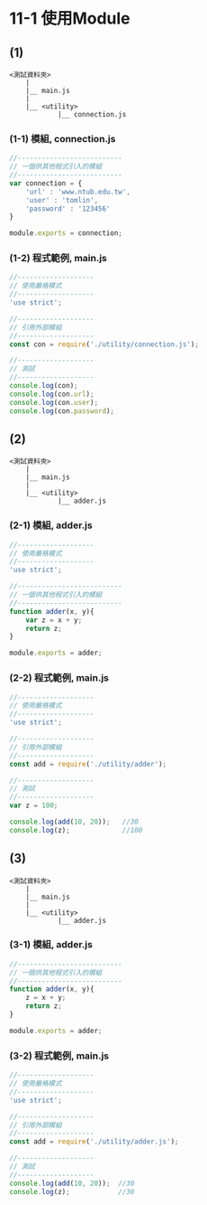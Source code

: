 # 11-1 使用Module

## (1)
```
<測試資料夾>
    |
    |__ main.js
    |
    |__ <utility>
            |__ connection.js
```

### (1-1) 模組, connection.js

```javascript
//--------------------------
// 一個供其他程式引入的模組
//--------------------------
var connection = {
    'url' : 'www.ntub.edu.tw',
    'user' : 'tomlin',
    'password' : '123456'
}

module.exports = connection;
```


### (1-2) 程式範例, main.js

```javascript
//-------------------
// 使用嚴格模式
//-------------------
'use strict';

//-------------------
// 引用外部模組
//-------------------
const con = require('./utility/connection.js');

//-------------------
// 測試
//-------------------
console.log(con);
console.log(con.url);
console.log(con.user);
console.log(con.password);
```


## (2)
```
<測試資料夾>
    |
    |__ main.js
    |
    |__ <utility>
            |__ adder.js
```

### (2-1) 模組, adder.js

```javascript
//-------------------
// 使用嚴格模式
//-------------------
'use strict';

//--------------------------
// 一個供其他程式引入的模組
//--------------------------
function adder(x, y){
    var z = x + y;
    return z;
}

module.exports = adder;
```


### (2-2) 程式範例, main.js

```javascript
//-------------------
// 使用嚴格模式
//-------------------
'use strict';

//-------------------
// 引用外部模組
//-------------------
const add = require('./utility/adder');

//-------------------
// 測試
//-------------------
var z = 100;

console.log(add(10, 20));   //30
console.log(z);             //100
```


## (3)
```
<測試資料夾>
    |
    |__ main.js
    |
    |__ <utility>
            |__ adder.js
```

### (3-1) 模組, adder.js

```javascript
//--------------------------
// 一個供其他程式引入的模組
//--------------------------
function adder(x, y){
    z = x + y;
    return z;
}

module.exports = adder;
```


### (3-2) 程式範例, main.js

```javascript
//-------------------
// 使用嚴格模式
//-------------------
'use strict';

//-------------------
// 引用外部模組
//-------------------
const add = require('./utility/adder.js');

//-------------------
// 測試
//-------------------
console.log(add(10, 20));  //30
console.log(z);            //30 
```
